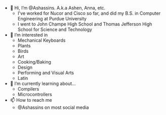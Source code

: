 - 👋 Hi, I’m @Ashassins. A.k.a Ashen, Anna, etc.
    - I've worked for Nucor and Cisco so far, and did my B.S. in Computer Engineering at Purdue University
    - I went to John Champe High School and Thomas Jefferson High School for Science and Technology
- 👀 I’m interested in 
    - Mechanical Keyboards
    - Plants
    - Birds
    - Art
    - Cooking/Baking
    - Design
    - Performing and Visual Arts
    - Latin
- 🌱 I’m currently learning about...
    - Compilers
    - Microcontrollers
- 📫 How to reach me 
    - @Ashassins on most social media
<!---
Ashassins/Ashassins is a ✨ special ✨ repository because its `README.md` (this file) appears on your GitHub profile.
You can click the Preview link to take a look at your changes.
--->

